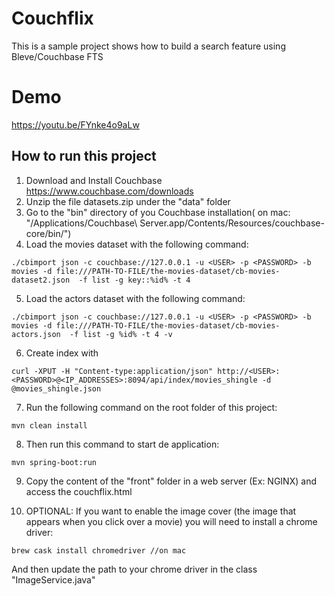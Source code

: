 # Couchflix

This is a sample project shows how to build a search feature using Bleve/Couchbase FTS

# Demo
https://youtu.be/FYnke4o9aLw

## How to run this project

1) Download and Install Couchbase https://www.couchbase.com/downloads
2) Unzip the file datasets.zip under the "data" folder
3) Go to the "bin" directory of you Couchbase installation( on mac: "/Applications/Couchbase\ Server.app/Contents/Resources/couchbase-core/bin/")
4) Load the movies dataset with the following command:
```
./cbimport json -c couchbase://127.0.0.1 -u <USER> -p <PASSWORD> -b movies -d file:///PATH-TO-FILE/the-movies-dataset/cb-movies-dataset2.json  -f list -g key::%id% -t 4
```

5) Load the actors dataset with the following command:
```
./cbimport json -c couchbase://127.0.0.1 -u <USER> -p <PASSWORD> -b movies -d file:///PATH-TO-FILE/the-movies-dataset/cb-movies-actors.json  -f list -g %id% -t 4 -v
```
6) Create index with
```
curl -XPUT -H "Content-type:application/json" http://<USER>:<PASSWORD>@<IP_ADDRESSES>:8094/api/index/movies_shingle -d @movies_shingle.json
```

7) Run the following command on the root folder of this project:
```
mvn clean install
```

8) Then run this command to start de application:
```
mvn spring-boot:run
```

9) Copy the content of the "front" folder in a web server (Ex: NGINX) and access the couchflix.html

10) OPTIONAL: If you want to enable the image cover (the image that appears when you click over a movie) you will need to install a chrome driver:
```
brew cask install chromedriver //on mac
```

And then update the path to your chrome driver in the class "ImageService.java"
